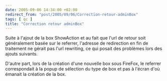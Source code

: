 ```yaml
---
date: 2005-09-06 14:34:00 +02:00
redirect_from: "post/2005/09/06/Correction-retour-adminBox"
tags: [ qc ]
title: "Correction retour adminBox"
---
```


Suite à l'ajout de la box ShowAction et au fait que l'url de retour soit
généralement basée sur le referrer, l'adresse de redirection en fin de
traitement ne gérait pas l'url rewriting, ce qui posait des problèmes lors des
ajouts suivants.

D'autre part, lors de la création d'une nouvelle box sous FireFox, le
referrer correspondait à la popup de sélection du type de box et pas à l'écran
d'où émanait la création de la box.
